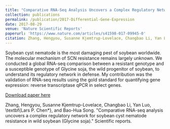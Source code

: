 ```yaml
---
title: "Comparative RNA-Seq Analysis Uncovers a Complex Regulatory Network for Soybean Cyst Nematode Resistance in Wild Soybean (Glycine soja)"
collection: publications
permalink: /publication/2017-Differential-Gene-Expression
date: 2017-08-29
venue: 'Nature Scientific Reports'
paperurl: 'https://www.nature.com/articles/s41598-017-09945-0'
citation: Zhang, Hengyou, Susanne Kjemtrup-Lovelace, Changbao Li, Yan Luo, \textbf{Lars P. Chen*}, and Bao-Hua Song. "Comparative RNA-seq analysis uncovers a complex regulatory network for soybean cyst nematode resistance in wild soybean (Glycine soja)." Scientific reports.
---
```

Soybean cyst nematode is the most damaging pest of soybean worldwide. The molecular mechanism of SCN resistance remains largely unknown. We conducted a global RNA-seq comparison between a resistant genotype and a susceptible genotype of Glycine soja, the wild progenitor of soybean, to understand its regulatory network in defense. My contribution was the validation of RNA-seq results using the gold standard for quantifying gene expression: reverse transcriptase qPCR in select genes.

[Download paper here]([http://academicpages.github.io/files/paper1.pdf](https://www.nature.com/articles/s41598-017-09945-0))

Zhang, Hengyou, Susanne Kjemtrup-Lovelace, Changbao Li, Yan Luo, \textbf{Lars P. Chen*}, and Bao-Hua Song. "Comparative RNA-seq analysis uncovers a complex regulatory network for soybean cyst nematode resistance in wild soybean (Glycine soja)." Scientific reports.

